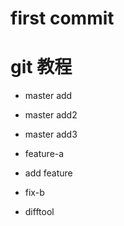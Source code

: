 # first commit
# git 教程
- master add 

- master add2
- master add3 

- feature-a
- add feature 

- fix-b

- difftool

